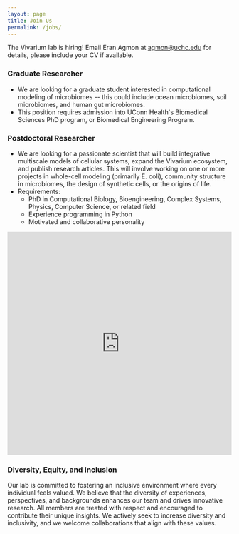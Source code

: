 ```yaml
---
layout: page
title: Join Us
permalink: /jobs/
---
```


The Vivarium lab is hiring! Email Eran Agmon at [agmon@uchc.edu](mailto:agmon@uchc.edu) for details, please include your CV if available.  

### Graduate Researcher
- We are looking for a graduate student interested in computational modeling of microbiomes -- this could include ocean 
microbiomes, soil microbiomes, and human gut microbiomes.
- This position requires admission into UConn Health's Biomedical Sciences PhD program, or Biomedical Engineering Program.

### Postdoctoral Researcher
- We are looking for a passionate scientist that will build integrative multiscale models of cellular systems, expand 
the Vivarium ecosystem, and publish research articles. This will involve working on one or more projects in whole-cell 
modeling (primarily E. coli), community structure in microbiomes, the design of synthetic cells, or the origins of life. 
- Requirements:
    - PhD in Computational Biology, Bioengineering, Complex Systems, Physics, Computer Science, or related field
    - Experience programming in Python
    - Motivated and collaborative personality
  
<iframe src="https://docs.google.com/viewer?url=https://raw.githubusercontent.com/eagmon/eagmon.github.io/master/files/Postdoc_Agmon_lab.pdf&embedded=true" style="width:100%; height:500px;" frameborder="0">This browser does not support PDFs. Please download the PDF to view it: <a href="https://raw.githubusercontent.com/eagmon/eagmon.github.io/master/files/Postdoc_Agmon_lab.pdf">Download PDF</a>.</iframe>

### Diversity, Equity, and Inclusion
Our lab is committed to fostering an inclusive environment where every individual feels valued. We believe that the 
diversity of experiences, perspectives, and backgrounds enhances our team and drives innovative research. All members 
are treated with respect and encouraged to contribute their unique insights. We actively seek to increase diversity and 
inclusivity, and we welcome collaborations that align with these values.